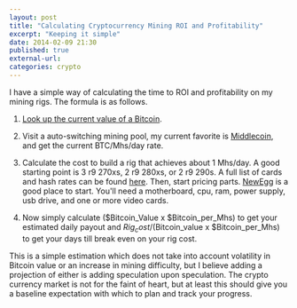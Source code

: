 ```yaml
---
layout: post
title: "Calculating Cryptocurrency Mining ROI and Profitability"
excerpt: "Keeping it simple"
date: 2014-02-09 21:30
published: true
external-url:
categories: crypto
---
```

I have a simple way of calculating the time to ROI and profitability on my mining rigs. The formula is as follows.

1. [Look up the current value of a Bitcoin](http://bitcoinity.org/markets).

2. Visit a auto-switching mining pool, my current favorite is [Middlecoin](http://www.middlecoin.com), and get the current BTC/Mhs/day rate.

3. Calculate the cost to build a rig that achieves about 1 Mhs/day. A good starting point is 3 r9 270xs, 2 r9 280xs, or 2 r9 290s. A full list of cards and hash rates can be found [here](https://litecoin.info/Mining_hardware_comparison). Then, start pricing parts. [NewEgg](http://www.newegg.com) is a good place to start. You'll need a motherboard, cpu, ram, power supply, usb drive, and one or more video cards. 

4. Now simply calculate ($Bitcoin_Value x $Bitcoin_per_Mhs) to get your estimated daily payout and $Rig_cost / ($Bitcoin_value x $Bitcoin_per_Mhs) to get your days till break even on your rig cost.

This is a simple estimation which does not take into account volatility in Bitcoin value or an increase in mining difficulty, but I believe adding a projection of either is adding speculation upon speculation. The crypto currency market is not for the faint of heart, but at least this should give you a baseline expectation with which to plan and track your progress.
